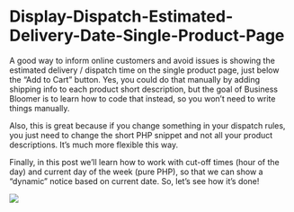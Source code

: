 # Display-Dispatch-Estimated-Delivery-Date-Single-Product-Page
A good way to inform online customers and avoid issues is showing the estimated delivery / dispatch time on the single product page, just below the “Add to Cart” button. Yes, you could do that manually by adding shipping info to each product short description, but the goal of Business Bloomer is to learn how to code that instead, so you won’t need to write things manually.

Also, this is great because if you change something in your dispatch rules, you just need to change the short PHP snippet and not all your product descriptions. It’s much more flexible this way.

Finally, in this post we’ll learn how to work with cut-off times (hour of the day) and current day of the week (pure PHP), so that we can show a “dynamic” notice based on current date. So, let’s see how it’s done!

<img src="https://businessbloomer.com/wp-content/uploads/2020/03/woocommerce-dispatch-orderby-shipping-estimate-date-1024x501.png">
